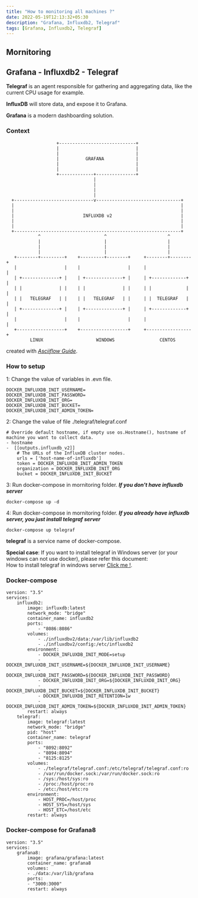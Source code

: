 ```yaml
---
title: "How to monitoring all machines ?"
date: 2022-05-19T12:13:32+05:30
description: "Grafana, Influxdb2, Telegraf"
tags: [Grafana, Influxdb2, Telegraf]
---
```


## Mornitoring

## Grafana - Influxdb2 - Telegraf

**Telegraf** is an agent responsible for gathering and aggregating data, like the current CPU usage for example.

**InfluxDB** will store data, and expose it to Grafana.

**Grafana** is a modern dashboarding solution.

### Context

                       +-----------------------------+ 
                       |                             | 
                       |                             | 
                       |          GRAFANA            | 
                       |                             | 
                       |                             | 
                       +-------------+---------------+ 
                                     | 
                                     | 
                                     | 
                                     | 
      +------------------------------v--------------------------------+ 
      |                                                               | 
      |                                                               | 
      |                          INFLUXDB v2                          | 
      |                                                               | 
      |                                                               | 
      +---------------------------------------------------------------+ 
                ^                        ^                       ^ 
                |                        |                       | 
                |                        |                       | 
                |                        |                       | 
       +--------+---------+    +---------+--------+     +--------+--------+ 
       |                  |    |                  |     |                 | 
       | +--------------+ |    | +--------------+ |     | +-------------+ | 
       | |              | |    | |              | |     | |             | | 
       | |   TELEGRAF   | |    | |   TELEGRAF   | |     | |  TELEGRAF   | | 
       | +--------------+ |    | +--------------+ |     | +-------------+ | 
       |                  |    |                  |     |                 | 
       +------------------+    +------------------+     +-----------------+ 
             LINUX                    WINDOWS                 CENTOS 
created with *[Asciiflow Guide](https://asciiflow.com/)*.

### How to setup

1: Change the value of variables in .evn file.

    DOCKER_INFLUXDB_INIT_USERNAME= 
    DOCKER_INFLUXDB_INIT_PASSWORD= 
    DOCKER_INFLUXDB_INIT_ORG= 
    DOCKER_INFLUXDB_INIT_BUCKET= 
    DOCKER_INFLUXDB_INIT_ADMIN_TOKEN=

2: Change the value of file ./telegraf/telegraf.conf

    # Override default hostname, if empty use os.Hostname(), hostname of machine you want to collect data. 
    - hostname 
    -  [[outputs.influxdb_v2]] 
        # The URLs of the InfluxDB cluster nodes. 
        urls = ['host-name-of-influxdb'] 
        token = DOCKER_INFLUXDB_INIT_ADMIN_TOKEN 
        organization = DOCKER_INFLUXDB_INIT_ORG 
        bucket = DOCKER_INFLUXDB_INIT_BUCKET 

3: Run docker-compose in mornitoring folder. ***If you don't have influxdb server***

    docker-compose up -d 

4: Run docker-compose in mornitoring folder. ***If you already have influxdb server, you just install telegraf server***

    docker-compose up telegraf 

**telegraf** is a service name of docker-compose.

**Special case**: If you want to install telegraf in Windows server (or your windows can not use docker), please refer this document:  
How to install telegraf in windows server [Click me !](https://github.com/influxdata/telegraf/blob/master/docs/WINDOWS_SERVICE.md).

### Docker-compose

    version: "3.5" 
    services: 
        influxdb2: 
            image: influxdb:latest 
            network_mode: "bridge" 
            container_name: influxdb2 
            ports: 
                - "8086:8086" 
            volumes: 
                - ./influxdbv2/data:/var/lib/influxdb2 
                - ./influxdbv2/config:/etc/influxdb2 
            environment: 
                - DOCKER_INFLUXDB_INIT_MODE=setup 
                - DOCKER_INFLUXDB_INIT_USERNAME=${DOCKER_INFLUXDB_INIT_USERNAME}
                - DOCKER_INFLUXDB_INIT_PASSWORD=${DOCKER_INFLUXDB_INIT_PASSWORD}
                - DOCKER_INFLUXDB_INIT_ORG=${DOCKER_INFLUXDB_INIT_ORG}
                - DOCKER_INFLUXDB_INIT_BUCKET=${DOCKER_INFLUXDB_INIT_BUCKET}
                - DOCKER_INFLUXDB_INIT_RETENTION=1w 
                - DOCKER_INFLUXDB_INIT_ADMIN_TOKEN=${DOCKER_INFLUXDB_INIT_ADMIN_TOKEN}
            restart: always 
        telegraf: 
            image: telegraf:latest 
            network_mode: "bridge" 
            pid: "host" 
            container_name: telegraf 
            ports: 
                - "8092:8092" 
                - "8094:8094" 
                - "8125:8125" 
            volumes: 
                - ./telegraf/telegraf.conf:/etc/telegraf/telegraf.conf:ro 
                - /var/run/docker.sock:/var/run/docker.sock:ro 
                - /sys:/host/sys:ro 
                - /proc:/host/proc:ro 
                - /etc:/host/etc:ro 
            environment: 
                - HOST_PROC=/host/proc 
                - HOST_SYS=/host/sys 
                - HOST_ETC=/host/etc 
            restart: always

### Docker-compose for Grafana8

    version: "3.5"
    services:
        grafana8:
            image: grafana/grafana:latest
            container_name: grafana8
            volumes:
            - ./data:/var/lib/grafana
            ports:
            - "3000:3000"
            restart: always

